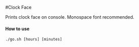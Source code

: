 #Clock Face

Prints clock face on console. Monospace font recommended.

#### How to use

    ./go.sh [hours] [minutes]

